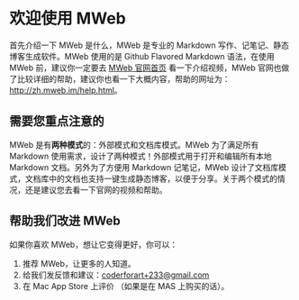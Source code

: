 # 欢迎使用 MWeb

首先介绍一下 MWeb 是什么，MWeb 是专业的 Markdown 写作、记笔记、静态博客生成软件。MWeb 使用的是 Github Flavored Markdown 语法，在使用 MWeb 前，建议你一定要去 [MWeb 官网首页](http://zh.mweb.im/) 看一下介绍视频，MWeb 官网也做了比较详细的帮助，建议你也看一下大概内容，帮助的网址为：<http://zh.mweb.im/help.html>。

## 需要您重点注意的

MWeb 是有**两种模式**的：外部模式和文档库模式。MWeb 为了满足所有 Markdown 使用需求，设计了两种模式！外部模式用于打开和编辑所有本地 Markdown 文档。另外为了方便用 Markdown 记笔记，MWeb 设计了文档库模式，文档库中的文档也支持一键生成静态博客，以便于分享。关于两个模式的情况，还是建议您去看一下官网的视频和帮助。

## 帮助我们改进 MWeb

如果你喜欢 MWeb，想让它变得更好，你可以：

1. 推荐 MWeb，让更多的人知道。
2. 给我们发反馈和建议：<coderforart+233@gmail.com>
3. 在 Mac App Store 上评价 （如果是在 MAS 上购买的话）。

